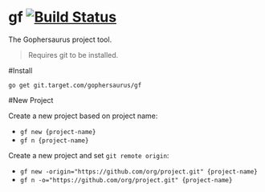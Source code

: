 gf [![Build Status](http://drone.targetpivot.com/api/badge/git.target.com/gophersaurus/gf/status.svg?branch=master)](http://drone.targetpivot.com/git.target.com/gophersaurus/gf)
==

The Gophersaurus project tool.

> Requires git to be installed.

#Install

`go get git.target.com/gophersaurus/gf`

#New Project

Create a new project based on project name:
* `gf new {project-name}`
* `gf n {project-name}`

Create a new project and set `git remote origin`:
* `gf new -origin="https://github.com/org/project.git" {project-name}`
* `gf n -o="https://github.com/org/project.git" {project-name}`
